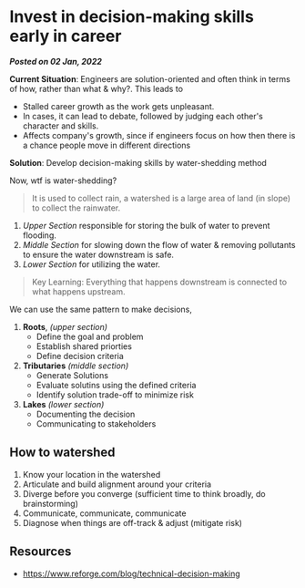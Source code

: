 # Invest in decision-making skills early in career
**_Posted on 02 Jan, 2022_**

**Current Situation**:
Engineers are solution-oriented and often think in terms of how, rather than what & why?. This leads to
- Stalled career growth as the work gets unpleasant.
- In cases, it can lead to debate, followed by judging each other's character and skills.
- Affects company's growth, since if engineers focus on how then there is a chance people move in different directions

**Solution**:
Develop decision-making skills by water-shedding method

Now, wtf is water-shedding?
> It is used to collect rain, a watershed is a large area of land (in slope) to collect the rainwater.

1. *Upper Section* responsible for storing the bulk of water to prevent flooding.
2. *Middle Section* for slowing down the flow of water & removing pollutants to ensure the water downstream is safe.
3. *Lower Section* for utilizing the water.

> Key Learning: Everything that happens downstream is connected to what happens upstream.

We can use the same pattern to make decisions,
1. **Roots**, *(upper section)*
   - Define the goal and problem
   - Establish shared priorties
   - Define decision criteria
2. **Tributaries** *(middle section)*
   - Generate Solutions
   - Evaluate solutins using the defined criteria
   - Identify solution trade-off to minimize risk
3. **Lakes** *(lower section)*
   - Documenting the decision
   - Communicating to stakeholders

## How to watershed

1. Know your location in the watershed
2. Articulate and build alignment around your criteria
3. Diverge before you converge (sufficient time to think broadly, do brainstorming)
4. Communicate, communicate, communicate
5. Diagnose when things are off-track & adjust (mitigate risk)


## Resources
- https://www.reforge.com/blog/technical-decision-making
